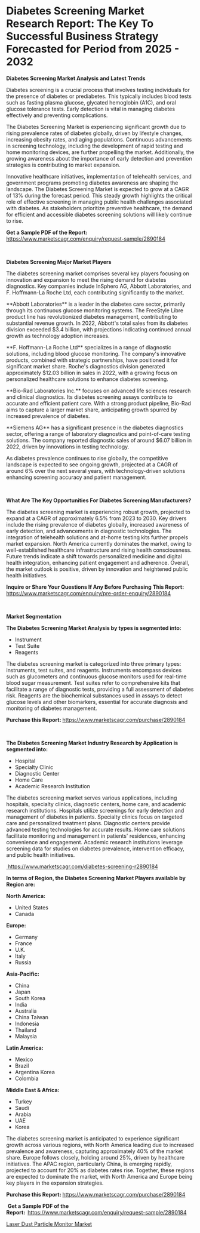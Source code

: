 <p><h1>Diabetes Screening Market Research Report: The Key To Successful Business Strategy Forecasted for Period from 2025 - 2032</h1></p><p><strong>Diabetes Screening Market Analysis and Latest Trends</strong></p>
<p><p>Diabetes screening is a crucial process that involves testing individuals for the presence of diabetes or prediabetes. This typically includes blood tests such as fasting plasma glucose, glycated hemoglobin (A1C), and oral glucose tolerance tests. Early detection is vital in managing diabetes effectively and preventing complications. </p><p>The Diabetes Screening Market is experiencing significant growth due to rising prevalence rates of diabetes globally, driven by lifestyle changes, increasing obesity rates, and aging populations. Continuous advancements in screening technology, including the development of rapid testing and home monitoring devices, are further propelling the market. Additionally, the growing awareness about the importance of early detection and prevention strategies is contributing to market expansion. </p><p>Innovative healthcare initiatives, implementation of telehealth services, and government programs promoting diabetes awareness are shaping the landscape. The Diabetes Screening Market is expected to grow at a CAGR of 13% during the forecast period. This steady growth highlights the critical role of effective screening in managing public health challenges associated with diabetes. As stakeholders prioritize preventive healthcare, the demand for efficient and accessible diabetes screening solutions will likely continue to rise.</p></p>
<p><strong>Get a Sample PDF of the Report:&nbsp;</strong> <a href="https://www.marketscagr.com/enquiry/request-sample/2890184?utm_campaign=3099&utm_medium=2&utm_source=Github&utm_content=ia&utm_term=14032025&utm_id=diabetes-screening">https://www.marketscagr.com/enquiry/request-sample/2890184</a></p>
<p>&nbsp;</p>
<p><strong>Diabetes Screening Major Market Players</strong></p>
<p><p>The diabetes screening market comprises several key players focusing on innovation and expansion to meet the rising demand for diabetes diagnostics. Key companies include InSphero AG, Abbott Laboratories, and F. Hoffmann-La Roche Ltd, each contributing significantly to the market.</p><p>**Abbott Laboratories** is a leader in the diabetes care sector, primarily through its continuous glucose monitoring systems. The FreeStyle Libre product line has revolutionized diabetes management, contributing to substantial revenue growth. In 2022, Abbott's total sales from its diabetes division exceeded $3.4 billion, with projections indicating continued annual growth as technology adoption increases.</p><p>**F. Hoffmann-La Roche Ltd** specializes in a range of diagnostic solutions, including blood glucose monitoring. The company's innovative products, combined with strategic partnerships, have positioned it for significant market share. Roche's diagnostics division generated approximately $12.03 billion in sales in 2022, with a growing focus on personalized healthcare solutions to enhance diabetes screening.</p><p>**Bio-Rad Laboratories Inc.** focuses on advanced life sciences research and clinical diagnostics. Its diabetes screening assays contribute to accurate and efficient patient care. With a strong product pipeline, Bio-Rad aims to capture a larger market share, anticipating growth spurred by increased prevalence of diabetes.</p><p>**Siemens AG** has a significant presence in the diabetes diagnostics sector, offering a range of laboratory diagnostics and point-of-care testing solutions. The company reported diagnostic sales of around $6.07 billion in 2022, driven by innovations in testing technology.</p><p>As diabetes prevalence continues to rise globally, the competitive landscape is expected to see ongoing growth, projected at a CAGR of around 6% over the next several years, with technology-driven solutions enhancing screening accuracy and patient management.</p></p>
<p>&nbsp;</p>
<p><strong>What Are The Key Opportunities For Diabetes Screening Manufacturers?</strong></p>
<p><p>The diabetes screening market is experiencing robust growth, projected to expand at a CAGR of approximately 6.5% from 2023 to 2030. Key drivers include the rising prevalence of diabetes globally, increased awareness of early detection, and advancements in diagnostic technologies. The integration of telehealth solutions and at-home testing kits further propels market expansion. North America currently dominates the market, owing to well-established healthcare infrastructure and rising health consciousness. Future trends indicate a shift towards personalized medicine and digital health integration, enhancing patient engagement and adherence. Overall, the market outlook is positive, driven by innovation and heightened public health initiatives.</p></p>
<p><strong>Inquire or Share Your Questions If Any Before Purchasing This Report:</strong> <a href="https://www.marketscagr.com/enquiry/pre-order-enquiry/2890184?utm_campaign=3099&utm_medium=2&utm_source=Github&utm_content=ia&utm_term=14032025&utm_id=diabetes-screening">https://www.marketscagr.com/enquiry/pre-order-enquiry/2890184</a></p>
<p>&nbsp;</p>
<p><strong>Market Segmentation</strong></p>
<p><strong>The Diabetes Screening Market Analysis by types is segmented into:</strong></p>
<p><ul><li>Instrument</li><li>Test Suite</li><li>Reagents</li></ul></p>
<p><p>The diabetes screening market is categorized into three primary types: instruments, test suites, and reagents. Instruments encompass devices such as glucometers and continuous glucose monitors used for real-time blood sugar measurement. Test suites refer to comprehensive kits that facilitate a range of diagnostic tests, providing a full assessment of diabetes risk. Reagents are the biochemical substances used in assays to detect glucose levels and other biomarkers, essential for accurate diagnosis and monitoring of diabetes management.</p></p>
<p><strong>Purchase this Report:&nbsp;</strong><a href="https://www.marketscagr.com/purchase/2890184?utm_campaign=3099&utm_medium=2&utm_source=Github&utm_content=ia&utm_term=14032025&utm_id=diabetes-screening">https://www.marketscagr.com/purchase/2890184</a></p>
<p>&nbsp;</p>
<p><strong>The Diabetes Screening Market Industry Research by Application is segmented into:</strong></p>
<p><ul><li>Hospital</li><li>Specialty Clinic</li><li>Diagnostic Center</li><li>Home Care</li><li>Academic Research Institution</li></ul></p>
<p><p>The diabetes screening market serves various applications, including hospitals, specialty clinics, diagnostic centers, home care, and academic research institutions. Hospitals utilize screenings for early detection and management of diabetes in patients. Specialty clinics focus on targeted care and personalized treatment plans. Diagnostic centers provide advanced testing technologies for accurate results. Home care solutions facilitate monitoring and management in patients' residences, enhancing convenience and engagement. Academic research institutions leverage screening data for studies on diabetes prevalence, intervention efficacy, and public health initiatives.</p></p>
<p><a href="https://www.marketscagr.com/diabetes-screening-r2890184?utm_campaign=3099&utm_medium=2&utm_source=Github&utm_content=ia&utm_term=14032025&utm_id=diabetes-screening">&nbsp;https://www.marketscagr.com/diabetes-screening-r2890184</a></p>
<p><strong>In terms of Region, the Diabetes Screening Market Players available by Region are:</strong></p>
<p>
    <p> <strong> North America: </strong>
        <ul>
            <li>United States</li>
            <li>Canada</li>
        </ul>
        </p> 
    <p> <strong> Europe: </strong>
        <ul>
            <li>Germany</li>
            <li>France</li>
            <li>U.K.</li>
            <li>Italy</li>
            <li>Russia</li>
        </ul>
        </p> 
    <p> <strong> Asia-Pacific: </strong>
        <ul>
            <li>China</li>
            <li>Japan</li>
            <li>South Korea</li>
            <li>India</li>
            <li>Australia</li>
            <li>China Taiwan</li>
            <li>Indonesia</li>
            <li>Thailand</li>
            <li>Malaysia</li>
        </ul>
        </p> 
    <p> <strong> Latin America: </strong>
        <ul>
            <li>Mexico</li>
            <li>Brazil</li>
            <li>Argentina Korea</li>
            <li>Colombia</li>
        </ul>
        </p> 
    <p> <strong> Middle East & Africa: </strong>
        <ul>
            <li>Turkey</li>
            <li>Saudi</li>
            <li>Arabia</li>
            <li>UAE</li>
            <li>Korea</li>
        </ul>
    </p>
    </p>
<p><p>The diabetes screening market is anticipated to experience significant growth across various regions, with North America leading due to increased prevalence and awareness, capturing approximately 40% of the market share. Europe follows closely, holding around 25%, driven by healthcare initiatives. The APAC region, particularly China, is emerging rapidly, projected to account for 20% as diabetes rates rise. Together, these regions are expected to dominate the market, with North America and Europe being key players in the expansion strategies.</p></p>
<p><strong>Purchase this Report: </strong><a href="https://www.marketscagr.com/purchase/2890184?utm_campaign=3099&utm_medium=2&utm_source=Github&utm_content=ia&utm_term=14032025&utm_id=diabetes-screening">https://www.marketscagr.com/purchase/2890184</a></p>
<p>&nbsp;<strong>Get a Sample PDF of the Report:&nbsp;&nbsp;</strong><a href="https://www.marketscagr.com/enquiry/request-sample/2890184?utm_campaign=3099&utm_medium=2&utm_source=Github&utm_content=ia&utm_term=14032025&utm_id=diabetes-screening">https://www.marketscagr.com/enquiry/request-sample/2890184</a></p>
<p><strong></strong></p>
<p><p><a href="https://github.com/zupankocka/Market-Research-Report-List-1/blob/main/laser-dust-particle-monitor-market.md?utm_campaign=3099&utm_medium=2&utm_source=Github&utm_content=ia&utm_term=14032025&utm_id=diabetes-screening">Laser Dust Particle Monitor Market</a></p></p>
